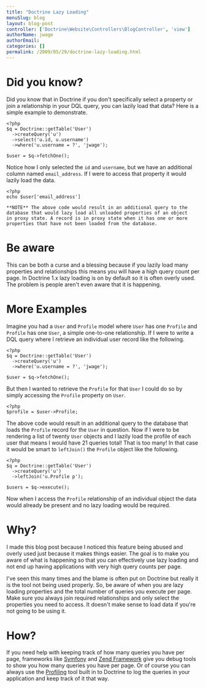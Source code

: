 ```yaml
---
title: "Doctrine Lazy Loading"
menuSlug: blog
layout: blog-post
controller: ['Doctrine\Website\Controllers\BlogController', 'view']
authorName: jwage
authorEmail:
categories: []
permalink: /2009/05/29/doctrine-lazy-loading.html
---
```

Did you know?
=============

Did you know that in Doctrine if you don't specifically select a
property or join a relationship in your DQL query, you can lazily load
that data? Here is a simple example to demonstrate.

~~~~ {.sourceCode .php}
<?php
$q = Doctrine::getTable('User')
  ->createQuery('u')
  ->select('u.id, u.username')
  ->where('u.username = ?', 'jwage');

$user = $q->fetchOne();
~~~~

Notice how I only selected the `id` and `username`, but we have an
additional column named `email_address`. If I were to access that
property it would lazily load the data.

~~~~ {.sourceCode .php}
<?php
echo $user['email_address']

**NOTE** The above code would result in an additional query to the
database that would lazy load all unloaded properties of an object
in proxy state. A record is in proxy state when it has one or more
properties that have not been loaded from the database.
~~~~

Be aware
========

This can be both a curse and a blessing because if you lazily load many
properties and relationships this means you will have a high query count
per page. In Doctrine 1.x lazy loading is on by default so it is often
overly used. The problem is people aren't even aware that it is
happening.

More Examples
=============

Imagine you had a `User` and `Profile` model where `User` has one
`Profile` and `Profile` has one `User`, a simple one-to-one
relationship. If I were to write a DQL query where I retrieve an
individual user record like the following.

~~~~ {.sourceCode .php}
<?php
$q = Doctrine::getTable('User')
  ->createQuery('u')
  ->where('u.username = ?', 'jwage');

$user = $q->fetchOne();
~~~~

But then I wanted to retrieve the `Profile` for that `User` I could do
so by simply accessing the `Profile` property on `User`.

~~~~ {.sourceCode .php}
<?php
$profile = $user->Profile;
~~~~

The above code would result in an additional query to the database that
loads the `Profile` record for the `User` in question. Now if I were to
be rendering a list of twenty `User` objects and I lazily load the
profile of each user that means I would have 21 queries total! That is
too many! In that case it would be smart to `leftJoin()` the `Profile`
object like the following.

~~~~ {.sourceCode .php}
<?php
$q = Doctrine::getTable('User')
  ->createQuery('u')
  ->leftJoin('u.Profile p');

$users = $q->execute();
~~~~

Now when I access the `Profile` relationship of an individual object the
data would already be present and no lazy loading would be required.

Why?
====

I made this blog post because I noticed this feature being abused and
overly used just because it makes things easier. The goal is to make you
aware of what is happening so that you can effectively use lazy loading
and not end up having applications with very high query counts per page.

I've seen this many times and the blame is often put on Doctrine but
really it is the tool not being used properly. So, be aware of when you
are lazy loading properties and the total number of queries you execute
per page. Make sure you always join required relationships and only
select the properties you need to access. It doesn't make sense to load
data if you're not going to be using it.

How?
====

If you need help with keeping track of how many queries you have per
page, frameworks like
[Symfony](http://www.symfony-project.org/book/1_0/16-Application-Management-Tools#chapter_16_sub_web_debug_toolbar)
and [Zend Framework](http://framework.zend.com) give you debug tools to
show you how many queries you have per page. Or of course you can always
use the
[Profiling](http://www.doctrine-project.org/documentation/manual/1_1/en/component-overview:profiler)
tool built in to Doctrine to log the queries in your application and
keep track of it that way.

